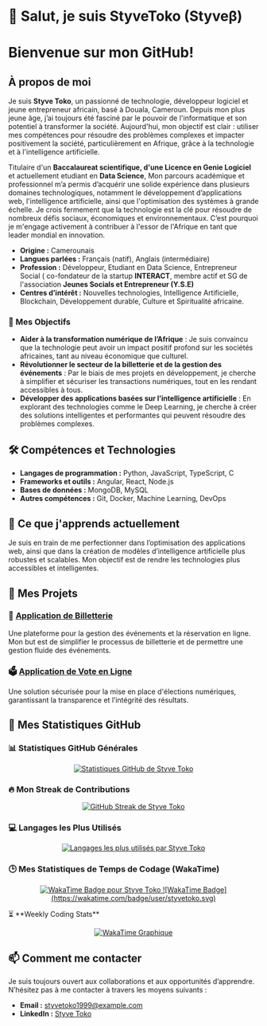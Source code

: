# 👋 Salut, je suis **StyveToko (Styveβ)**    

#  Bienvenue sur mon GitHub!

## À propos de moi
Je suis **Styve Toko**, un passionné de technologie, développeur logiciel et jeune entrepreneur africain, basé à Douala, Cameroun. Depuis mon plus jeune âge, j’ai toujours été fasciné par le pouvoir de l'informatique et son potentiel à transformer la société. Aujourd'hui, mon objectif est clair : utiliser mes compétences pour résoudre des problèmes complexes et impacter positivement la société, particulièrement en Afrique, grâce à la technologie et à l'intelligence artificielle.

Titulaire d'un **Baccalaureat scientifique, d'une Licence en Genie Logiciel** et actuellement etudiant en **Data Science**,  Mon parcours académique et professionnel m’a permis d’acquérir une solide expérience dans plusieurs domaines technologiques, notamment le développement d’applications web, l'intelligence artificielle, ainsi que l'optimisation des systèmes à grande échelle. Je crois fermement que la technologie est la clé pour résoudre de nombreux défis sociaux, économiques et environnementaux. C’est pourquoi je m'engage activement à contribuer à l'essor de l'Afrique en tant que leader mondial en innovation.

- **Origine :** Camerounais
- **Langues parlées :** Français (natif), Anglais (intermédiaire)
- **Profession :** Développeur, Etudiant en Data Science, Entrepreneur Social ( co-fondateur de la startup **INTERACT**, membre actif et SG de l'association **Jeunes Socials et Entrepreneur (Y.S.E)**
- **Centres d’intérêt :** Nouvelles technologies, Intelligence Artificielle, Blockchain, Développement durable, Culture et Spiritualité africaine.

### 🚀 Mes Objectifs
- **Aider à la transformation numérique de l’Afrique** : Je suis convaincu que la technologie peut avoir un impact positif profond sur les sociétés africaines, tant au niveau économique que culturel.
- **Révolutionner le secteur de la billetterie et de la gestion des événements** : Par le biais de mes projets en développement, je cherche à simplifier et sécuriser les transactions numériques, tout en les rendant accessibles à tous.
- **Développer des applications basées sur l’intelligence artificielle** : En explorant des technologies comme le Deep Learning, je cherche à créer des solutions intelligentes et performantes qui peuvent résoudre des problèmes complexes.

## 🛠️ Compétences et Technologies
- **Langages de programmation :** Python, JavaScript, TypeScript, C
- **Frameworks et outils :** Angular, React, Node.js
- **Bases de données :** MongoDB, MySQL
- **Autres compétences :** Git, Docker, Machine Learning, DevOps

## 🌱 Ce que j'apprends actuellement
Je suis en train de me perfectionner dans l’optimisation des applications web, ainsi que dans la création de modèles d’intelligence artificielle plus robustes et scalables. Mon objectif est de rendre les technologies plus accessibles et intelligentes.

## 🚀 Mes Projets
### 🎫 [Application de Billetterie](https://github.com/styvetoko/application-billetterie)
Une plateforme pour la gestion des événements et la réservation en ligne. Mon but est de simplifier le processus de billetterie et de permettre une gestion fluide des événements.

### 🗳️ [Application de Vote en Ligne](https://github.com/styvetoko/application-vote)
Une solution sécurisée pour la mise en place d'élections numériques, garantissant la transparence et l’intégrité des résultats.

## 🌟 Mes Statistiques GitHub

### 📊 Statistiques GitHub Générales
<p align="center">
  <a href="https://github.com/styvetoko">
    <img src="https://github-readme-stats.vercel.app/api?username=styvetoko&show_icons=true&theme=radical" alt="Statistiques GitHub de Styve Toko" />
  </a>
</p>

### 🔥 Mon Streak de Contributions
<p align="center">
  <a href="https://github.com/styvetoko">
    <img src="https://github-readme-streak-stats.herokuapp.com/?user=styvetoko&theme=radical&hide_border=true" alt="GitHub Streak de Styve Toko" />
  </a>
</p>

### 💻 Langages les Plus Utilisés
<p align="center">
  <a href="https://github.com/styvetoko">
    <img src="https://github-readme-stats.vercel.app/api/top-langs/?username=styvetoko&layout=compact&langs_count=8&theme=radical" alt="Langages les plus utilisés par Styve Toko" />
  </a>
</p>


### 🕒 Mes Statistiques de Temps de Codage (WakaTime)
<p align="center">
  <a href="https://wakatime.com/@styvetoko">
    <img src="https://wakatime.com/badge/user/styvetoko.svg" alt="WakaTime Badge pour Styve Toko" />
    ![WakaTime Badge](https://wakatime.com/badge/user/styvetoko.svg)
  </a>
</p>
⏳ **Weekly Coding Stats**
<!--START_SECTION:waka-->
<!--END_SECTION:waka-->


<p align="center">
  <a href="https://wakatime.com/@styvetoko">
    <img src="https://wakatime.com/share/@styvetoko/your-custom-wakatime-stats-image-url" alt="WakaTime Graphique" />
  </a>
</p>


## 📫 Comment me contacter
Je suis toujours ouvert aux collaborations et aux opportunités d’apprendre. N’hésitez pas à me contacter à travers les moyens suivants :
- **Email :** styvetoko1999@example.com
- **LinkedIn :** [Styve Toko](https://linkedin.com/in/styvetoko)


